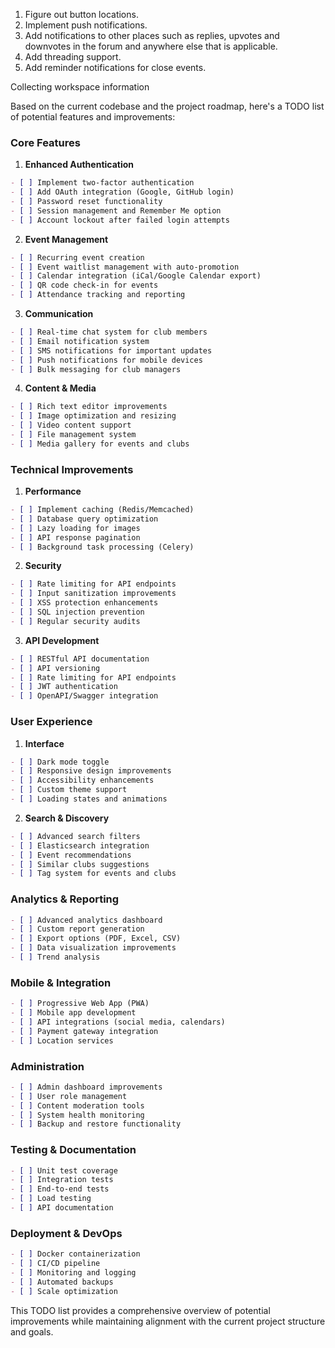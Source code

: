 1. Figure out button locations.
2. Implement push notifications.
3. Add notifications to other places such as replies, upvotes and downvotes in the forum and anywhere else that is applicable.
4. Add threading support.
5. Add reminder notifications for close events.

Collecting workspace information

Based on the current codebase and the project roadmap, here's a TODO list of potential features and improvements:

### Core Features

1. **Enhanced Authentication**

```markdown
- [ ] Implement two-factor authentication
- [ ] Add OAuth integration (Google, GitHub login)
- [ ] Password reset functionality
- [ ] Session management and Remember Me option
- [ ] Account lockout after failed login attempts
```

2. **Event Management**

```markdown
- [ ] Recurring event creation
- [ ] Event waitlist management with auto-promotion
- [ ] Calendar integration (iCal/Google Calendar export)
- [ ] QR code check-in for events
- [ ] Attendance tracking and reporting
```

3. **Communication**

```markdown
- [ ] Real-time chat system for club members
- [ ] Email notification system
- [ ] SMS notifications for important updates
- [ ] Push notifications for mobile devices
- [ ] Bulk messaging for club managers
```

4. **Content & Media**

```markdown
- [ ] Rich text editor improvements
- [ ] Image optimization and resizing
- [ ] Video content support
- [ ] File management system
- [ ] Media gallery for events and clubs
```

### Technical Improvements

1. **Performance**

```markdown
- [ ] Implement caching (Redis/Memcached)
- [ ] Database query optimization
- [ ] Lazy loading for images
- [ ] API response pagination
- [ ] Background task processing (Celery)
```

2. **Security**

```markdown
- [ ] Rate limiting for API endpoints
- [ ] Input sanitization improvements
- [ ] XSS protection enhancements
- [ ] SQL injection prevention
- [ ] Regular security audits
```

3. **API Development**

```markdown
- [ ] RESTful API documentation
- [ ] API versioning
- [ ] Rate limiting for API endpoints
- [ ] JWT authentication
- [ ] OpenAPI/Swagger integration
```

### User Experience

1. **Interface**

```markdown
- [ ] Dark mode toggle
- [ ] Responsive design improvements
- [ ] Accessibility enhancements
- [ ] Custom theme support
- [ ] Loading states and animations
```

2. **Search & Discovery**

```markdown
- [ ] Advanced search filters
- [ ] Elasticsearch integration
- [ ] Event recommendations
- [ ] Similar clubs suggestions
- [ ] Tag system for events and clubs
```

### Analytics & Reporting

```markdown
- [ ] Advanced analytics dashboard
- [ ] Custom report generation
- [ ] Export options (PDF, Excel, CSV)
- [ ] Data visualization improvements
- [ ] Trend analysis
```

### Mobile & Integration

```markdown
- [ ] Progressive Web App (PWA)
- [ ] Mobile app development
- [ ] API integrations (social media, calendars)
- [ ] Payment gateway integration
- [ ] Location services
```

### Administration

```markdown
- [ ] Admin dashboard improvements
- [ ] User role management
- [ ] Content moderation tools
- [ ] System health monitoring
- [ ] Backup and restore functionality
```

### Testing & Documentation

```markdown
- [ ] Unit test coverage
- [ ] Integration tests
- [ ] End-to-end tests
- [ ] Load testing
- [ ] API documentation
```

### Deployment & DevOps

```markdown
- [ ] Docker containerization
- [ ] CI/CD pipeline
- [ ] Monitoring and logging
- [ ] Automated backups
- [ ] Scale optimization
```

This TODO list provides a comprehensive overview of potential improvements while maintaining alignment with the current project structure and goals.
